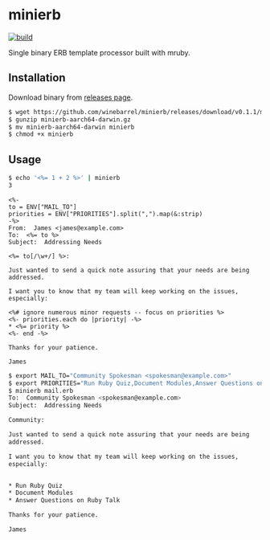 # minierb

[![build](https://github.com/winebarrel/minierb/actions/workflows/ci.yml/badge.svg)](https://github.com/winebarrel/minierb/actions/workflows/ci.yml)

Single binary ERB template processor built with mruby.

## Installation

Download binary from [releases page](https://github.com/winebarrel/minierb/releases/latest).

```sh
$ wget https://github.com/winebarrel/minierb/releases/download/v0.1.1/minierb-aarch64-darwin.gz
$ gunzip minierb-aarch64-darwin.gz
$ mv minierb-aarch64-darwin minierb
$ chmod +x minierb
```

## Usage

```sh
$ echo '<%= 1 + 2 %>' | minierb
3
```

```erb
<%-
to = ENV["MAIL_TO"]
priorities = ENV["PRIORITIES"].split(",").map(&:strip)
-%>
From:  James <james@example.com>
To:  <%= to %>
Subject:  Addressing Needs

<%= to[/\w+/] %>:

Just wanted to send a quick note assuring that your needs are being
addressed.

I want you to know that my team will keep working on the issues,
especially:

<%# ignore numerous minor requests -- focus on priorities %>
<%- priorities.each do |priority| -%>
* <%= priority %>
<%- end -%>

Thanks for your patience.

James
```
```sh
$ export MAIL_TO="Community Spokesman <spokesman@example.com>"
$ export PRIORITIES="Run Ruby Quiz,Document Modules,Answer Questions on Ruby Talk"
$ minierb mail.erb
To:  Community Spokesman <spokesman@example.com>
Subject:  Addressing Needs

Community:

Just wanted to send a quick note assuring that your needs are being
addressed.

I want you to know that my team will keep working on the issues,
especially:


* Run Ruby Quiz
* Document Modules
* Answer Questions on Ruby Talk

Thanks for your patience.

James
```
